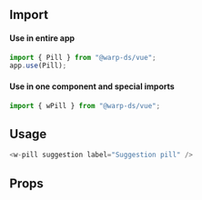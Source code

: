 ## Import

#### Use in entire app

```js
import { Pill } from "@warp-ds/vue";
app.use(Pill);
```

#### Use in one component and special imports

```js
import { wPill } from "@warp-ds/vue";
```

## Usage

```js
<w-pill suggestion label="Suggestion pill" />
```

## Props

<api-table type=vue component="Pill" />
